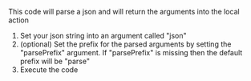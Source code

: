 This code will parse a json and will return the arguments into the local action

1. Set your json string into an argument called "json"
2. (optional) Set the prefix for the parsed arguments by setting the "parsePrefix" argument. If "parsePrefix" is missing then the default prefix will be "parse"
3. Execute the code

